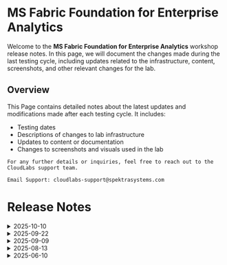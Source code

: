 # MS Fabric Foundation for Enterprise Analytics

Welcome to the **MS Fabric Foundation for Enterprise Analytics** workshop release notes. In this page, we will document the changes made during the last testing cycle, including updates related to the infrastructure, content, screenshots, and other relevant changes for the lab.

## Overview

This Page contains detailed notes about the latest updates and modifications made after each testing cycle. It includes:

- Testing dates
- Descriptions of changes to lab infrastructure
- Updates to content or documentation
- Changes to screenshots and visuals used in the lab

`For any further details or inquiries, feel free to reach out to the CloudLabs support team.`

`Email Support: cloudlabs-support@spektrasystems.com`

# Release Notes

<details>
  <summary>2025-10-10</summary>

## Release Date: 2025-10-10

### Summary of Changes

- The lab has been successfully tested, and the lab content along with validations have been reviewed and updated.

### Testing Notes

- **Testing Date**: 2025-10-10

### Testing Scope 

- Performed end to end lab testing and all validations were successful, updated lab guide for better clarity.

</details>

<details>
  
  <summary>2025-09-22</summary>

## Release Date: 2025-09-22

### Summary of Changes

Updated the lab guide with clear UI screenshots and refined the steps to improve clarity.   

### Infrastructure Changes

N/A

### Content Changes

 In exercise 6, task 1, added instructions for closing the Power Query editor, including the confirmation dialog.

### Screenshot Updates

- **Minor updates**: 

    - **Updated UI Screenshots**: Updated screenshots that were unclear with new ones.
    - **Instruction Refinements**: Enhanced the instructions to improve clarity, and fixed the numbering and rendering issues in the steps. 

### Testing Notes

- **Testing Date**: 2025-09-22

### Testing Scope 

Conducted end-to-end testing and validations are as expected.

---
</details>

<details>
  
  <summary>2025-09-09</summary>

## Release Date: 2025-09-09

### Summary of Changes

As per Microsoft’s recent update, a semantic model is no longer created automatically when a Warehouse or Lakehouse is provisioned in Microsoft Fabric. Instead, it now needs to be created manually in order to view the model. Updated the lab accordingly and revised the screenshots to reflect the latest UI changes

### Infrastructure Changes

- Shifted the validation in Exercise 2 from Task 1 to Task 3 due to recent changes in semantic model deployment. 

### Content Changes

 - As per Microsoft’s recent update, a semantic model is no longer created automatically when a Warehouse or Lakehouse is provisioned in Microsoft Fabric. Instead, it now needs to be created manually in order to view the model. Added instructions accordingly.

### Screenshot Updates

- **Minor updates**: 

    - **Updated UI Screenshots**: Updated screenshots as per the recent UI changes.
    - **Instruction Refinements**: Enhanced the instructions to improve clarity, and fixed the numbering and rendering issues in the steps. 

### Testing Notes

- **Testing Date**: 2025-09-09

### Testing Scope 

Conducted end-to-end testing and validation, accomodated required changes as per latest change. 

---
</details>

<details>
  
  <summary>2025-08-13</summary>

## Release Date: 2025-08-13

### Summary of Changes

Updated the lab guide with clear UI screenshots and refined the steps to improve clarity.   

### Infrastructure Changes

- Removed the Power BI Pro license (as it’s not required for our current scope).
- Removed Owner permission at the Subscription level as users are not utilizing any Azure resources.

### Content Changes

 N/A 

### Screenshot Updates

- **Minor updates**: 

    - **Updated UI Screenshots**: Updated screenshots that were unclear with new ones.
    - **Instruction Refinements**: Enhanced the instructions to improve clarity, and fixed the numbering and rendering issues in the steps. 

### Testing Notes

- **Testing Date**: 2025-08-12

### Testing Scope 

Conducted end-to-end testing and validation, removed the subscription permissions and license as it was not required.

---
</details>

<details>
  <summary>2025-06-10</summary>

### Release Date: 2025-06-10

- **Testing Date**: 2025-06-10

## Infrastructure Changes

NA

## Content Changes
  
Instructions were updated to be more precise and clear.

## Screenshot Updates

Screenshots were updated to enhance the overall user experience. 

## Validation

NA

## Testing Notes

- **Test Validation Summary**: Validated the lab guide steps.

---
</details>







